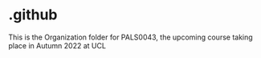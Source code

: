 # .github

This is the Organization folder for PALS0043, the upcoming course taking place in Autumn 2022 at UCL
